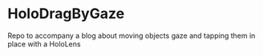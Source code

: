 # HoloDragByGaze
Repo to accompany a blog about moving objects gaze and tapping them in place with a HoloLens
